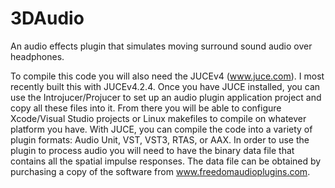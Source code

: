 # 3DAudio
An audio effects plugin that simulates moving surround sound audio over headphones.

To compile this code you will also need the JUCEv4 (www.juce.com).  I most recently built this with JUCEv4.2.4.  Once you have JUCE installed, you can use the Introjucer/Projucer to set up an audio plugin application project and copy all these files into it.  From there you will be able to configure Xcode/Visual Studio projects or Linux makefiles to compile on whatever platform you have.  With JUCE, you can compile the code into a variety of plugin formats:  Audio Unit, VST, VST3, RTAS, or AAX.  In order to use the plugin to process audio you will need to have the binary data file that contains all the spatial impulse responses.  The data file can be obtained by purchasing a copy of the software from www.freedomaudioplugins.com.

